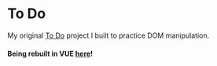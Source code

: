 # To Do

My original [To Do](https://codepen.io/IndecisiveBoolean/full/GdpBgz/) project I built to practice DOM manipulation.

#### Being rebuilt in VUE [here](https://github.com/IndecisiveBoolean/ToDo-rebuild)!
